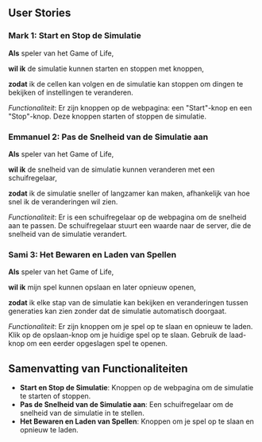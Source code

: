 ## User Stories

### **Mark 1: Start en Stop de Simulatie**

**Als** speler van het Game of Life,

**wil ik** de simulatie kunnen starten en stoppen met knoppen,

**zodat** ik de cellen kan volgen en de simulatie kan stoppen om dingen te bekijken of instellingen te veranderen.

*Functionaliteit*: Er zijn knoppen op de webpagina: een "Start"-knop en een "Stop"-knop. Deze knoppen starten of stoppen de simulatie.

### **Emmanuel 2: Pas de Snelheid van de Simulatie aan**

**Als** speler van het Game of Life,

**wil ik** de snelheid van de simulatie kunnen veranderen met een schuifregelaar,

**zodat** ik de simulatie sneller of langzamer kan maken, afhankelijk van hoe snel ik de veranderingen wil zien.

*Functionaliteit*: Er is een schuifregelaar op de webpagina om de snelheid aan te passen. De schuifregelaar stuurt een waarde naar de server, die de snelheid van de simulatie verandert.

### **Sami 3: Het Bewaren en Laden van Spellen**

**Als** speler van het Game of Life,

**wil ik** mijn spel kunnen opslaan en later opnieuw openen,

**zodat** ik elke stap van de simulatie kan bekijken en veranderingen tussen generaties kan zien zonder dat de simulatie automatisch doorgaat.

*Functionaliteit*: Er zijn knoppen om je spel op te slaan en opnieuw te laden. Klik op de opslaan-knop om je huidige spel op te slaan. Gebruik de laad-knop om een eerder opgeslagen spel te openen.

## Samenvatting van Functionaliteiten

- **Start en Stop de Simulatie**: Knoppen op de webpagina om de simulatie te starten of stoppen.
- **Pas de Snelheid van de Simulatie aan**: Een schuifregelaar om de snelheid van de simulatie in te stellen.
- **Het Bewaren en Laden van Spellen**: Knoppen om je spel op te slaan en opnieuw te laden.
